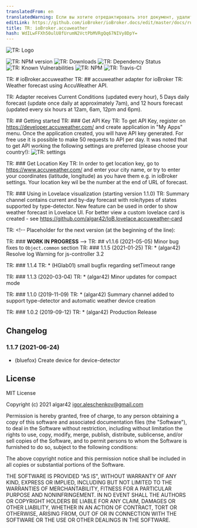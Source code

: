 ```yaml
---
translatedFrom: en
translatedWarning: Если вы хотите отредактировать этот документ, удалите поле «translationFrom», в противном случае этот документ будет снова автоматически переведен
editLink: https://github.com/ioBroker/ioBroker.docs/edit/master/docs/ru/adapterref/iobroker.accuweather/README.md
title: TR: ioBroker.accuweather
hash: WdILwFFXh50ulU8fUrumN2VctPbMVRgQq67NIVy8DpY=
---
```

![TR: Logo](../../../en/adapterref/iobroker.accuweather/admin/accuweather.png)

![TR: NPM version](http://img.shields.io/npm/v/iobroker.accuweather.svg)
![TR: Downloads](https://img.shields.io/npm/dm/iobroker.accuweather.svg)
![TR: Dependency Status](https://img.shields.io/david/algar42/iobroker.accuweather.svg)
![TR: Known Vulnerabilities](https://snyk.io/test/github/algar42/ioBroker.accuweather/badge.svg)
![TR: NPM](https://nodei.co/npm/iobroker.accuweather.png?downloads=true)
![TR: Travis-CI](http://img.shields.io/travis/algar42/ioBroker.accuweather/master.svg)

TR: # ioBroker.accuweather
TR: ## accuweather adapter for ioBroker
TR: Weather forecast using AccuWeather API.

TR: Adapter receives Current Conditions (updated every hour), 5 Days daily forecast (update once daily at approximately 7am), and 12 hours forecast (updated every six hours at 12am, 6am, 12pm and 6pm).

TR: ## Getting started
TR: ### Get API Key
TR: To get API Key, register on https://developer.accuweather.com/ and create application in \"My Apps\" menu. Once the application created, you will have API key generated.
For free use it is possible to make 50 requests to API per day.
It was noted that to get API working the following settings are preferred (please choose your country!): ![TR: settings](../../../en/adapterref/iobroker.accuweather/admin/image.png)

TR: ### Get Location Key
TR: In order to get location key, go to https://www.accuweather.com/ and enter your city name, or try to enter your coordinates (latitude, longitude) as you have them e.g. in ioBroker settings.
Your location key wil be the number at the end of URL of forecast.

TR: ### Using in Lovelace visualization (starting version 1.1.0)
TR: Summary channel contains current and by-day forecast with role/types of states supported by type-detector.
New feature can be used in order to show weather forecast in Lovelace UI.
For better view a custom lovelace card is created - see https://github.com/algar42/IoB.lovelace.accuweather-card

TR: <!-- Placeholder for the next version (at the beginning of the line):

TR: ### __WORK IN PROGRESS__ -->
TR: ## v1.1.6 (2021-05-05) Minor bug fixes to `Object.common` section
TR: ### 1.1.5 (2021-01-25)
TR: * (algar42) Resolve log Warning for js-controller 3.2

TR: ### 1.1.4
TR: * (HGlab01) small bugfix regarding setTimeout range

TR: ### 1.1.3 (2020-03-04)
TR: * (algar42) Minor updates for compact mode

TR: ### 1.1.0 (2019-11-09)
TR: * (algar42) Summary channel added to support type-detector and automatic weather device creation

TR: ### 1.0.2 (2019-09-12)
TR: * (algar42) Production Release

## Changelog
### 1.1.7 (2021-06-24)
* (bluefox) Create device for device-detector

## License
MIT License

Copyright (c) 2021 algar42 <igor.aleschenkov@gmail.com>

Permission is hereby granted, free of charge, to any person obtaining a copy
of this software and associated documentation files (the "Software"), to deal
in the Software without restriction, including without limitation the rights
to use, copy, modify, merge, publish, distribute, sublicense, and/or sell
copies of the Software, and to permit persons to whom the Software is
furnished to do so, subject to the following conditions:

The above copyright notice and this permission notice shall be included in all
copies or substantial portions of the Software.

THE SOFTWARE IS PROVIDED "AS IS", WITHOUT WARRANTY OF ANY KIND, EXPRESS OR
IMPLIED, INCLUDING BUT NOT LIMITED TO THE WARRANTIES OF MERCHANTABILITY,
FITNESS FOR A PARTICULAR PURPOSE AND NONINFRINGEMENT. IN NO EVENT SHALL THE
AUTHORS OR COPYRIGHT HOLDERS BE LIABLE FOR ANY CLAIM, DAMAGES OR OTHER
LIABILITY, WHETHER IN AN ACTION OF CONTRACT, TORT OR OTHERWISE, ARISING FROM,
OUT OF OR IN CONNECTION WITH THE SOFTWARE OR THE USE OR OTHER DEALINGS IN THE
SOFTWARE.
